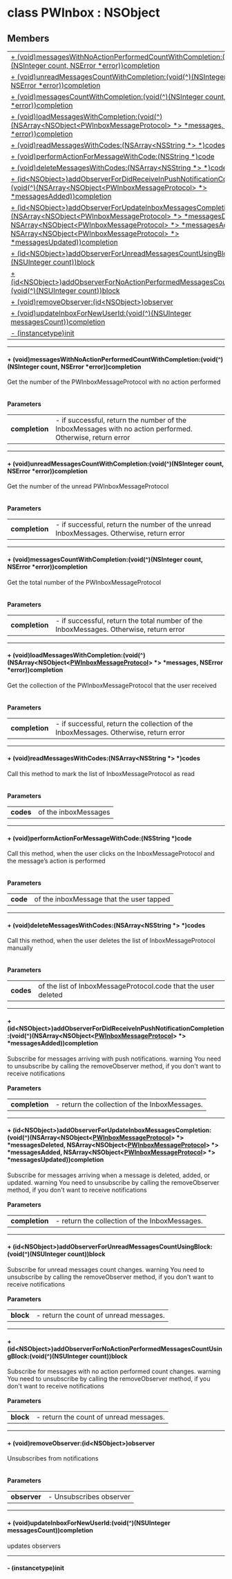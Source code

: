 
# <a name="heading"></a>class PWInbox : NSObject  

## Members  

<table>
	<tr>
		<td><a href="#1a8b76d820c4effcaa3440c4a29ce6fdec">+ (void)messagesWithNoActionPerformedCountWithCompletion:(void(^)(NSInteger count, NSError *error))completion</a></td>
	</tr>
	<tr>
		<td><a href="#1ab73de8dcd7da0865e760d89a2d719fcd">+ (void)unreadMessagesCountWithCompletion:(void(^)(NSInteger count, NSError *error))completion</a></td>
	</tr>
	<tr>
		<td><a href="#1a7e1195936ebd49d5a63c47ec260c4ca8">+ (void)messagesCountWithCompletion:(void(^)(NSInteger count, NSError *error))completion</a></td>
	</tr>
	<tr>
		<td><a href="#1ad53335832b0ed698057fc89eca4837ed">+ (void)loadMessagesWithCompletion:(void(^)(NSArray&lt;NSObject&lt;PWInboxMessageProtocol&gt; *&gt; *messages, NSError *error))completion</a></td>
	</tr>
	<tr>
		<td><a href="#1a90ef7fc82a22f7d5a119365ae3bd949c">+ (void)readMessagesWithCodes:(NSArray&lt;NSString *&gt; *)codes</a></td>
	</tr>
	<tr>
		<td><a href="#1ab9ee5b2d0b0aa052e493222ae0458399">+ (void)performActionForMessageWithCode:(NSString *)code</a></td>
	</tr>
	<tr>
		<td><a href="#1a9a2fdeec674758b710289247308da16a">+ (void)deleteMessagesWithCodes:(NSArray&lt;NSString *&gt; *)codes</a></td>
	</tr>
	<tr>
		<td><a href="#1adf914d8ad61b9a37eedba055e123a87a">+ (id&lt;NSObject&gt;)addObserverForDidReceiveInPushNotificationCompletion:(void(^)(NSArray&lt;NSObject&lt;PWInboxMessageProtocol&gt; *&gt; *messagesAdded))completion</a></td>
	</tr>
	<tr>
		<td><a href="#1a8dd9025d3506e9e457fe68a7fc659d9f">+ (id&lt;NSObject&gt;)addObserverForUpdateInboxMessagesCompletion:(void(^)(NSArray&lt;NSObject&lt;PWInboxMessageProtocol&gt; *&gt; *messagesDeleted, NSArray&lt;NSObject&lt;PWInboxMessageProtocol&gt; *&gt; *messagesAdded, NSArray&lt;NSObject&lt;PWInboxMessageProtocol&gt; *&gt; *messagesUpdated))completion</a></td>
	</tr>
	<tr>
		<td><a href="#1a48977a9207f07bd13f6498987fc9ffa1">+ (id&lt;NSObject&gt;)addObserverForUnreadMessagesCountUsingBlock:(void(^)(NSUInteger count))block</a></td>
	</tr>
	<tr>
		<td><a href="#1ae93eafaaf71e319a0bee022d547a5816">+ (id&lt;NSObject&gt;)addObserverForNoActionPerformedMessagesCountUsingBlock:(void(^)(NSUInteger count))block</a></td>
	</tr>
	<tr>
		<td><a href="#1a3615207158c38bbbe75e81143767c043">+ (void)removeObserver:(id&lt;NSObject&gt;)observer</a></td>
	</tr>
	<tr>
		<td><a href="#1ad36308527a6a65a6f11b73eedc739707">+ (void)updateInboxForNewUserId:(void(^)(NSUInteger messagesCount))completion</a></td>
	</tr>
	<tr>
		<td><a href="#1a4880d842d17260527577455f39107652">- (instancetype)init</a></td>
	</tr>
</table>


----------  
  

#### <a name="1a8b76d820c4effcaa3440c4a29ce6fdec"></a>+ (void)messagesWithNoActionPerformedCountWithCompletion:(void(^)(NSInteger count, NSError \*error))completion  
Get the number of the PWInboxMessageProtocol with no action performed<br/><br/><br/><strong>Parameters</strong><br/>
<table>
	<tr>
		<td><strong>completion</strong></td>
		<td>- if successful, return the number of the InboxMessages with no action performed. Otherwise, return error </td>
	</tr>
</table>


----------  
  

#### <a name="1ab73de8dcd7da0865e760d89a2d719fcd"></a>+ (void)unreadMessagesCountWithCompletion:(void(^)(NSInteger count, NSError \*error))completion  
Get the number of the unread PWInboxMessageProtocol<br/><br/><br/><strong>Parameters</strong><br/>
<table>
	<tr>
		<td><strong>completion</strong></td>
		<td>- if successful, return the number of the unread InboxMessages. Otherwise, return error </td>
	</tr>
</table>


----------  
  

#### <a name="1a7e1195936ebd49d5a63c47ec260c4ca8"></a>+ (void)messagesCountWithCompletion:(void(^)(NSInteger count, NSError \*error))completion  
Get the total number of the PWInboxMessageProtocol<br/><br/><br/><strong>Parameters</strong><br/>
<table>
	<tr>
		<td><strong>completion</strong></td>
		<td>- if successful, return the total number of the InboxMessages. Otherwise, return error </td>
	</tr>
</table>


----------  
  

#### <a name="1ad53335832b0ed698057fc89eca4837ed"></a>+ (void)loadMessagesWithCompletion:(void(^)(NSArray&lt;NSObject&lt;<a href="PWInboxMessageProtocol-p.md">PWInboxMessageProtocol</a>&gt; \*&gt; \*messages, NSError \*error))completion  
Get the collection of the PWInboxMessageProtocol that the user received<br/><br/><br/><strong>Parameters</strong><br/>
<table>
	<tr>
		<td><strong>completion</strong></td>
		<td>- if successful, return the collection of the InboxMessages. Otherwise, return error </td>
	</tr>
</table>


----------  
  

#### <a name="1a90ef7fc82a22f7d5a119365ae3bd949c"></a>+ (void)readMessagesWithCodes:(NSArray&lt;NSString \*&gt; \*)codes  
Call this method to mark the list of InboxMessageProtocol as read<br/><br/><br/><strong>Parameters</strong><br/>
<table>
	<tr>
		<td><strong>codes</strong></td>
		<td>of the inboxMessages </td>
	</tr>
</table>


----------  
  

#### <a name="1ab9ee5b2d0b0aa052e493222ae0458399"></a>+ (void)performActionForMessageWithCode:(NSString \*)code  
Call this method, when the user clicks on the InboxMessageProtocol and the message’s action is performed<br/><br/><br/><strong>Parameters</strong><br/>
<table>
	<tr>
		<td><strong>code</strong></td>
		<td>of the inboxMessage that the user tapped </td>
	</tr>
</table>


----------  
  

#### <a name="1a9a2fdeec674758b710289247308da16a"></a>+ (void)deleteMessagesWithCodes:(NSArray&lt;NSString \*&gt; \*)codes  
Call this method, when the user deletes the list of InboxMessageProtocol manually<br/><br/><br/><strong>Parameters</strong><br/>
<table>
	<tr>
		<td><strong>codes</strong></td>
		<td>of the list of InboxMessageProtocol.code that the user deleted </td>
	</tr>
</table>


----------  
  

#### <a name="1adf914d8ad61b9a37eedba055e123a87a"></a>+ (id&lt;NSObject&gt;)addObserverForDidReceiveInPushNotificationCompletion:(void(^)(NSArray&lt;NSObject&lt;<a href="PWInboxMessageProtocol-p.md">PWInboxMessageProtocol</a>&gt; \*&gt; \*messagesAdded))completion  
Subscribe for messages arriving with push notifications. warning You need to unsubscribe by calling the removeObserver method, if you don't want to receive notifications<br/><br/><strong>Parameters</strong><br/>
<table>
	<tr>
		<td><strong>completion</strong></td>
		<td>- return the collection of the InboxMessages. </td>
	</tr>
</table>


----------  
  

#### <a name="1a8dd9025d3506e9e457fe68a7fc659d9f"></a>+ (id&lt;NSObject&gt;)addObserverForUpdateInboxMessagesCompletion:(void(^)(NSArray&lt;NSObject&lt;<a href="PWInboxMessageProtocol-p.md">PWInboxMessageProtocol</a>&gt; \*&gt; \*messagesDeleted, NSArray&lt;NSObject&lt;<a href="PWInboxMessageProtocol-p.md">PWInboxMessageProtocol</a>&gt; \*&gt; \*messagesAdded, NSArray&lt;NSObject&lt;<a href="PWInboxMessageProtocol-p.md">PWInboxMessageProtocol</a>&gt; \*&gt; \*messagesUpdated))completion  
Subscribe for messages arriving when a message is deleted, added, or updated. warning You need to unsubscribe by calling the removeObserver method, if you don't want to receive notifications<br/><br/><strong>Parameters</strong><br/>
<table>
	<tr>
		<td><strong>completion</strong></td>
		<td>- return the collection of the InboxMessages. </td>
	</tr>
</table>


----------  
  

#### <a name="1a48977a9207f07bd13f6498987fc9ffa1"></a>+ (id&lt;NSObject&gt;)addObserverForUnreadMessagesCountUsingBlock:(void(^)(NSUInteger count))block  
Subscribe for unread messages count changes. warning You need to unsubscribe by calling the removeObserver method, if you don't want to receive notifications<br/><br/><strong>Parameters</strong><br/>
<table>
	<tr>
		<td><strong>block</strong></td>
		<td>- return the count of unread messages. </td>
	</tr>
</table>


----------  
  

#### <a name="1ae93eafaaf71e319a0bee022d547a5816"></a>+ (id&lt;NSObject&gt;)addObserverForNoActionPerformedMessagesCountUsingBlock:(void(^)(NSUInteger count))block  
Subscribe for messages with no action performed count changes. warning You need to unsubscribe by calling the removeObserver method, if you don't want to receive notifications<br/><br/><strong>Parameters</strong><br/>
<table>
	<tr>
		<td><strong>block</strong></td>
		<td>- return the count of unread messages. </td>
	</tr>
</table>


----------  
  

#### <a name="1a3615207158c38bbbe75e81143767c043"></a>+ (void)removeObserver:(id&lt;NSObject&gt;)observer  
Unsubscribes from notifications<br/><br/><br/><strong>Parameters</strong><br/>
<table>
	<tr>
		<td><strong>observer</strong></td>
		<td>- Unsubscribes observer </td>
	</tr>
</table>


----------  
  

#### <a name="1ad36308527a6a65a6f11b73eedc739707"></a>+ (void)updateInboxForNewUserId:(void(^)(NSUInteger messagesCount))completion  
updates observers 

----------  
  

#### <a name="1a4880d842d17260527577455f39107652"></a>- (instancetype)init  
